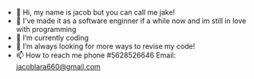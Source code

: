 - 👋 Hi, my name is jacob but you can call me jake!
- 👀 I've made it as a software enginner if a while now and im still in love with programming
- 🌱 I’m currently coding
- 💞️ I’m always looking for more ways to revise my code!
- 📫 How to reach me phone #5628526646 Email: jacoblara660@gmail.com

<!---
JacobLara660/JacobLara660 is a ✨ special ✨ repository because its `README.md` (this file) appears on your GitHub profile.
You can click the Preview link to take a look at your changes.
--->
